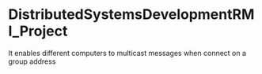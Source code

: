 # DistributedSystemsDevelopmentRMI_Project
It enables different computers to multicast messages when connect on a group address
